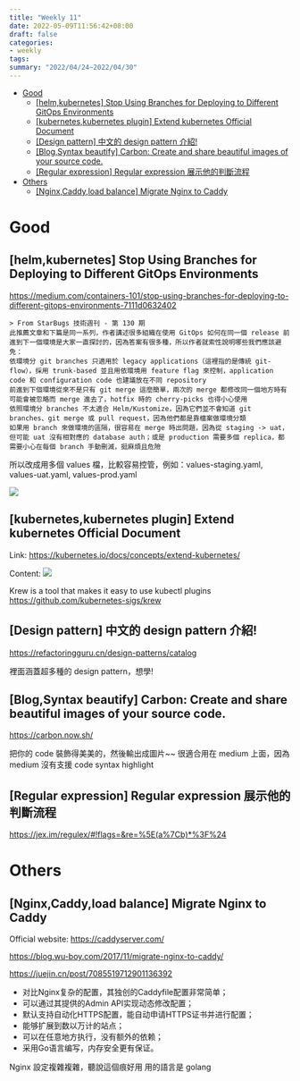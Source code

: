 ```yaml
---
title: "Weekly 11"
date: 2022-05-09T11:56:42+08:00
draft: false
categories:
- weekly
tags:
summary: "2022/04/24~2022/04/30"
---
```

- [Good](#good)
  - [[helm,kubernetes] Stop Using Branches for Deploying to Different GitOps Environments](#helmkubernetes-stop-using-branches-for-deploying-to-different-gitops-environments)
  - [[kubernetes,kubernetes plugin] Extend kubernetes Official Document](#kuberneteskubernetes-plugin-extend-kubernetes-official-document)
  - [[Design pattern] 中文的 design pattern 介紹!](#design-pattern-中文的-design-pattern-介紹)
  - [[Blog,Syntax beautify] Carbon: Create and share beautiful images of your source code.](#blogsyntax-beautify-carbon-create-and-share-beautiful-images-of-your-source-code)
  - [[Regular expression] Regular expression 展示他的判斷流程](#regular-expression-regular-expression-展示他的判斷流程)
- [Others](#others)
  - [[Nginx,Caddy,load balance] Migrate Nginx to Caddy](#nginxcaddyload-balance-migrate-nginx-to-caddy)

# Good
## [helm,kubernetes] Stop Using Branches for Deploying to Different GitOps Environments

https://medium.com/containers-101/stop-using-branches-for-deploying-to-different-gitops-environments-7111d0632402

```
> From StarBugs 技術週刊 - 第 130 期
此推薦文章和下篇是同一系列，作者講述很多組織在使用 GitOps 如何在同一個 release 前進到下一個環境是大家一直探討的，因為答案有很多種，所以作者就索性說明哪些我們應該避免：
依環境分 git branches 只適用於 legacy applications（這裡指的是傳統 git-flow），採用 trunk-based 並且用依環境用 feature flag 來控制，application code 和 configuration code 也建議放在不同 repository
前進到下個環境從來不是只有 git merge 這麼簡單，兩次的 merge 都修改同一個地方時有可能會被忽略而 merge 進去了，hotfix 時的 cherry-picks 也得小心使用
依照環境分 branches 不太適合 Helm/Kustomize，因為它們並不會知道 git branches、git merge 或 pull request，因為他們都是靠檔案做環境分類
如果用 branch 來做環境的區隔，很容易在 merge 時出問題，因為從 staging -> uat，但可能 uat 沒有相對應的 database auth；或是 production 需要多個 replica，都需要小心在每個 branch 手動刪減，挺麻煩且危險
```

所以改成用多個 values 檔，比較容易控管，例如：values-staging.yaml, values-uat.yaml, values-prod.yaml

![](https://miro.medium.com/max/794/0*fgWHaGyfbYKZiQ7t.png)

## [kubernetes,kubernetes plugin] Extend kubernetes Official Document
Link: https://kubernetes.io/docs/concepts/extend-kubernetes/

Content:
![](https://d33wubrfki0l68.cloudfront.net/4829fda030a067042b836cebf29de0505b7fae5e/c5ea4/docs/concepts/extend-kubernetes/extension-points.png)


Krew is a tool that makes it easy to use kubectl plugins
https://github.com/kubernetes-sigs/krew

## [Design pattern] 中文的 design pattern 介紹!

https://refactoringguru.cn/design-patterns/catalog

裡面涵蓋超多種的 design pattern，想學!

## [Blog,Syntax beautify] Carbon: Create and share beautiful images of your source code.

https://carbon.now.sh/

把你的 code 裝飾得美美的，然後輸出成圖片~~
很適合用在 medium 上面，因為 medium 沒有支援 code syntax highlight

## [Regular expression] Regular expression 展示他的判斷流程

https://jex.im/regulex/#!flags=&re=%5E(a%7Cb)*%3F%24

# Others
## [Nginx,Caddy,load balance] Migrate Nginx to Caddy

Official website: https://caddyserver.com/

https://blog.wu-boy.com/2017/11/migrate-nginx-to-caddy/

https://juejin.cn/post/7085519712901136392
- 对比Nginx复杂的配置，其独创的Caddyfile配置非常简单；
- 可以通过其提供的Admin API实现动态修改配置；
- 默认支持自动化HTTPS配置，能自动申请HTTPS证书并进行配置；
- 能够扩展到数以万计的站点；
- 可以在任意地方执行，没有额外的依赖；
- 采用Go语言编写，内存安全更有保证。


Nginx 設定複雜複雜，聽說這個痕好用
用的語言是 golang

